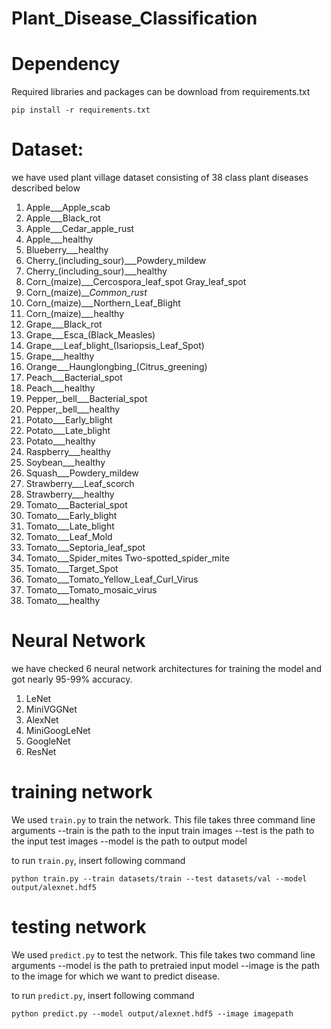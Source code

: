 # Plant_Disease_Classification

# Dependency

Required libraries and packages can be download from requirements.txt

`pip install -r requirements.txt`

# Dataset:

we have used plant village dataset consisting of 38 class plant diseases described below
1. Apple___Apple_scab
2. Apple___Black_rot
3. Apple___Cedar_apple_rust
4. Apple___healthy
5. Blueberry___healthy
6. Cherry_(including_sour)___Powdery_mildew
7. Cherry_(including_sour)___healthy
8. Corn_(maize)___Cercospora_leaf_spot Gray_leaf_spot
9. Corn_(maize)___Common_rust_
10. Corn_(maize)___Northern_Leaf_Blight
11. Corn_(maize)___healthy
12. Grape___Black_rot
13. Grape___Esca_(Black_Measles)
14. Grape___Leaf_blight_(Isariopsis_Leaf_Spot)
15. Grape___healthy
16. Orange___Haunglongbing_(Citrus_greening)
17. Peach___Bacterial_spot
18. Peach___healthy
19. Pepper,_bell___Bacterial_spot
20. Pepper,_bell___healthy
21. Potato___Early_blight
22. Potato___Late_blight
23. Potato___healthy
24. Raspberry___healthy
25. Soybean___healthy
26. Squash___Powdery_mildew
27. Strawberry___Leaf_scorch
28. Strawberry___healthy
29. Tomato___Bacterial_spot
30. Tomato___Early_blight
31. Tomato___Late_blight
32. Tomato___Leaf_Mold
33. Tomato___Septoria_leaf_spot
34. Tomato___Spider_mites Two-spotted_spider_mite
35. Tomato___Target_Spot
36. Tomato___Tomato_Yellow_Leaf_Curl_Virus
37. Tomato___Tomato_mosaic_virus
38. Tomato___healthy

# Neural Network

we have checked 6 neural network architectures for training the model and got nearly 95-99% accuracy.
1. LeNet
2. MiniVGGNet
3. AlexNet
4. MiniGoogLeNet
5. GoogleNet
6. ResNet

# training network
We used `train.py` to train the network. This file takes three command line arguments --train is the path to the input train images --test is the path to the input test images --model is the path to output model

to run `train.py`, insert following command

`python train.py --train datasets/train --test datasets/val --model output/alexnet.hdf5`

# testing network
We used `predict.py` to test the network. This file takes two command line arguments --model is the path to pretraied input model --image is the path to the image for which we want to predict disease.

to run `predict.py`, insert following command

`python predict.py --model output/alexnet.hdf5 --image imagepath`
